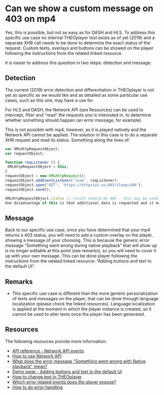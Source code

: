 # Can we show a custom message on 403 on mp4

Yes, this is possible, but not as easy as for DASH and HLS. To address this specific use case no internal THEOplayer tool exists as of yet (2019) and a separate XHR call needs to be done to determine the exact status of the request. Custom texts, overlays and buttons can be showed on the player following the instructions from the related linked resource. 

It is easier to address this question in two steps: detection and message.

## Detection

The current (2019) error detection and differentiation in THEOplayer is not yet as specific as we would like and as detailed as some particular use cases, such as this one, may have a use for.

For HLS and DASH, the Network API (see Resources) can be used to intercept, filter and “read” the requests one is interested in, to determine whether something should happen (an error message, for example).

This is not possible with mp4, however, as it is played natively and the Network API cannot be applied. The solution in this case is to do a separate XHR request and read its status. Something along the lines of:

```js
var XMLHttpRequestObject;
var requestObject;

function reqListener () {
 XMLHttpRequestObject = this;
} 
requestObject = new XMLHttpRequest();
requestObject.addEventListener('load', reqListener);
requestObject.open('GET', 'https://httpstat.us/403?sleep=100');
requestObject.send();

XMLHttpRequestObject.status // result should be 403 - this may be used for a control that, if true, prints on the overlay the desired error message.
One disadvantage of this is that additional data is requested and it may slow down the page and increase the start-up time, especially if you implement an autoplay behavior.
```
 

## Message
Back to our specific use case, once you have determined that your mp4 returns a 403 status, you will need to add a custom overlay on the player, showing a message of your choosing. This is because the generic error message “Something went wrong during native playback” that will show up is no longer editable at this point (see remarks), so you will need to cover it up with your own message. This can be done player following the instructions from the related linked resource: “Adding buttons and text to the default UI”.


## Remarks
- This specific use case is different than the more generic personalization of texts and messages on the player, that can be done through language localization (please check the linked resources). Language localization is applied at the moment in which the player instance is created, so it cannot be used to alter texts once the player has been generated.


## Resources
The following resources provide more information:

- [API reference - Network API events](https://docs.portal.theoplayer.com/api-reference/web/theoplayer.networkeventmap.md)
- [How to use Network API](../how-to-guides/08-network/00-introduction.md)
- [What does the error message "Something went wrong with Native playback" mean?](19-what-does-error-something-went-wrong-during-playback-mean.md)
- [Demo page - Adding buttons and text to the default UI](http://demo.theoplayer.com/adding-buttons-text-overlay-to-theoplayer)
- [How to change text in THEOplayer](41-how-to-change-text-in-theoplayer.md)
- [Which error related events does the player expose?](15-which-error-related-events-does-player-expose.md)
- [How to do error handling](13-how-to-do-error-handling.md)